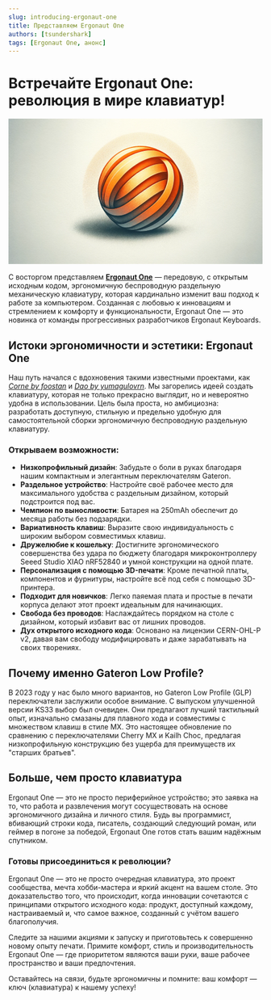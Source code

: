```yaml
---
slug: introducing-ergonaut-one
title: Представляем Ergonaut One
authors: [tsundershark]
tags: [Ergonaut One, анонс]
---
```


# Встречайте Ergonaut One: революция в мире клавиатур!

![Абстрактные рисунки в виде оранжевых завитков на белом фоне, символизирующие связь](./a6f3a217-191c-4831-972b-e67b66d6c321.webp)

С восторгом представляем [**Ergonaut One**](/ru/docs/keyboards/ergonaut-one/intro) — передовую, с открытым исходным кодом, эргономичную беспроводную раздельную механическую клавиатуру, которая кардинально изменит ваш подход к работе за компьютером. Созданная с любовью к инновациям и стремлением к комфорту и функциональности, Ergonaut One — это новинка от команды прогрессивных разработчиков Ergonaut Keyboards.

## Истоки эргономичности и эстетики: Ergonaut One

Наш путь начался с вдохновения такими известными проектами, как [_Corne by foostan_](https://github.com/foostan/crkbd) и [_Dao by yumagulovrn_](https://github.com/yumagulovrn/dao-choc-ble). Мы загорелись идеей создать клавиатуру, которая не только прекрасно выглядит, но и невероятно удобна в использовании. Цель была проста, но амбициозна: разработать доступную, стильную и предельно удобную для самостоятельной сборки эргономичную беспроводную раздельную клавиатуру.

### Открываем возможности:

- **Низкопрофильный дизайн**: Забудьте о боли в руках благодаря нашим компактным и элегантным переключателям Gateron.
- **Раздельное устройство**: Настройте своё рабочее место для максимального удобства с раздельным дизайном, который подстроится под вас.
- **Чемпион по выносливости**: Батарея на 250mAh обеспечит до месяца работы без подзарядки.
- **Вариативность клавиш**: Выразите свою индивидуальность с широким выбором совместимых клавиш.
- **Дружелюбие к кошельку**: Достигните эргономического совершенства без удара по бюджету благодаря микроконтроллеру Seeed Studio XIAO nRF52840 и умной конструкции на одной плате.
- **Персонализация с помощью 3D-печати**: Кроме печатной платы, компонентов и фурнитуры, настройте всё под себя с помощью 3D-принтера.
- **Подходит для новичков**: Легко паяемая плата и простые в печати корпуса делают этот проект идеальным для начинающих.
- **Свобода без проводов**: Наслаждайтесь порядком на столе с дизайном, который избавит вас от лишних проводов.
- **Дух открытого исходного кода**: Основано на лицензии CERN-OHL-P v2, давая вам свободу модифицировать и даже зарабатывать на своих творениях.

## Почему именно Gateron Low Profile?

В 2023 году у нас было много вариантов, но Gateron Low Profile (GLP) переключатели заслужили особое внимание. С выпуском улучшенной версии KS33 выбор был очевиден. Они предлагают лучший тактильный опыт, изначально смазаны для плавного хода и совместимы с множеством клавиш в стиле MX. Это настоящее обновление по сравнению с переключателями Cherry MX и Kailh Choc, предлагая низкопрофильную конструкцию без ущерба для преимуществ их "старших братьев".

## Больше, чем просто клавиатура

Ergonaut One — это не просто периферийное устройство; это заявка на то, что работа и развлечения могут сосуществовать на основе эргономичного дизайна и личного стиля. Будь вы программист, вбивающий строки кода, писатель, создающий следующий роман, или геймер в погоне за победой, Ergonaut One готов стать вашим надёжным спутником.

### Готовы присоединиться к революции?

Ergonaut One — это не просто очередная клавиатура, это проект сообщества, мечта хобби-мастера и яркий акцент на вашем столе. Это доказательство того, что происходит, когда инновации сочетаются с принципами открытого исходного кода: продукт, доступный каждому, настраиваемый и, что самое важное, созданный с учётом вашего благополучия.

Следите за нашими акциями к запуску и приготовьтесь к совершенно новому опыту печати. Примите комфорт, стиль и производительность Ergonaut One — где приоритетом являются ваши руки, ваше рабочее пространство и ваши предпочтения.

Оставайтесь на связи, будьте эргономичны и помните: ваш комфорт — ключ (клавиатура) к нашему успеху!
